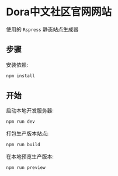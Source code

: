 # Dora中文社区官网网站

使用的 `Rspress` 静态站点生成器 

## 步骤

安装依赖:

```bash
npm install
```

## 开始

启动本地开发服务器:

```bash
npm run dev
```

打包生产版本站点:

```bash
npm run build
```

在本地预览生产版本:

```bash
npm run preview
```
